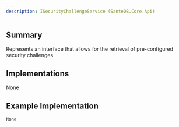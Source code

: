 ```yaml
---
description: ISecurityChallengeService (SanteDB.Core.Api)
---
```


## Summary
Represents an interface that allows for the retrieval of pre-configured security challenges

## Implementations

None

## Example Implementation
```
None
```
